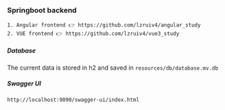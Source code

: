 ### Springboot backend
    1. Angular frontend 👉 https://github.com/lzruiv4/angular_study
    2. VUE frontend 👉 https://github.com/lzruiv4/vue3_study

##### Database
The current data is stored in h2 and saved in ```resources/db/database.mv.db```

##### Swagger UI
```
http://localhost:9090/swagger-ui/index.html
```
